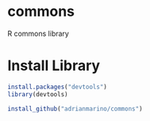 # commons
R commons library


# Install Library

```R
install.packages("devtools")
library(devtools)

install_github("adrianmarino/commons")
```
